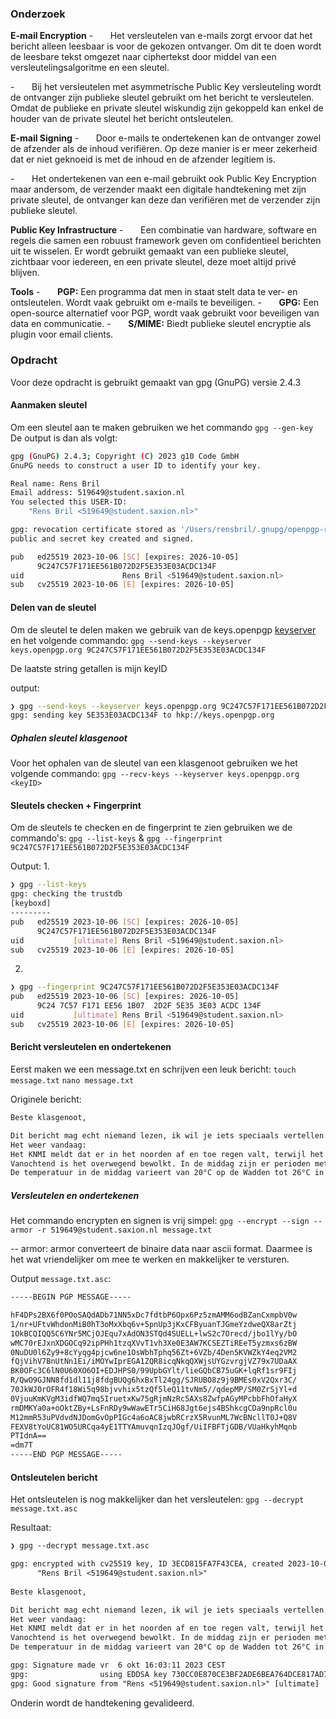 
### Onderzoek

**E-mail Encryption**
-       Het versleutelen van e-mails zorgt ervoor dat het bericht alleen leesbaar is voor de gekozen ontvanger. Om dit te doen wordt de leesbare tekst omgezet naar ciphertekst door middel van een versleutelingsalgoritme en een sleutel.

-       Bij het versleutelen met asymmetrische Public Key versleuteling wordt de ontvanger zijn publieke sleutel gebruikt om het bericht te versleutelen. Omdat de publieke en private sleutel wiskundig zijn gekoppeld kan enkel de houder van de private sleutel het bericht ontsleutelen.

**E-mail Signing**
-       Door e-mails te ondertekenen kan de ontvanger zowel de afzender als de inhoud verifiëren. Op deze manier is er meer zekerheid dat er niet geknoeid is met de inhoud en de afzender legitiem is.

-       Het ondertekenen van een e-mail gebruikt ook Public Key Encryption maar andersom, de verzender maakt een digitale handtekening met zijn private sleutel, de ontvanger kan deze dan verifiëren met de verzender zijn publieke sleutel.

**Public Key Infrastructure**
-       Een combinatie van hardware, software en regels die samen een robuust framework geven om confidentieel berichten uit te wisselen. Er wordt gebruikt gemaakt van een publieke sleutel, zichtbaar voor iedereen, en een private sleutel, deze moet altijd privé blijven.

**Tools**
-       **PGP:** Een programma dat men in staat stelt data te ver- en ontsleutelen. Wordt vaak gebruikt om e-mails te beveiligen.
-       **GPG:** Een open-source alternatief voor PGP, wordt vaak gebruikt voor beveiligen van data en communicatie.
-       **S/MIME:** Biedt publieke sleutel encryptie als plugin voor email clients.


### Opdracht

Voor deze opdracht is gebruikt gemaakt van gpg (GnuPG) versie 2.4.3
#### Aanmaken sleutel

Om een sleutel aan te maken gebruiken we het commando
`gpg --gen-key`
De output is dan als volgt:

```bash
gpg (GnuPG) 2.4.3; Copyright (C) 2023 g10 Code GmbH
GnuPG needs to construct a user ID to identify your key.

Real name: Rens Bril
Email address: 519649@student.saxion.nl
You selected this USER-ID:
    "Rens Bril <519649@student.saxion.nl>"

gpg: revocation certificate stored as '/Users/rensbril/.gnupg/openpgp-revocs.d/9C247C57F171EE561B072D2F5E353E03ACDC134F.rev'
public and secret key created and signed.

pub   ed25519 2023-10-06 [SC] [expires: 2026-10-05]
      9C247C57F171EE561B072D2F5E353E03ACDC134F
uid                      Rens Bril <519649@student.saxion.nl>
sub   cv25519 2023-10-06 [E] [expires: 2026-10-05]
```

#### Delen van de sleutel

Om de sleutel te delen maken we gebruik van de keys.openpgp [keyserver](https://keys.openpgp.org/)
en het volgende commando:
`gpg --send-keys --keyserver keys.openpgp.org 9C247C57F171EE561B072D2F5E353E03ACDC134F`

De laatste string getallen is mijn keyID

output:

```bash
❯ gpg --send-keys --keyserver keys.openpgp.org 9C247C57F171EE561B072D2F5E353E03ACDC134F
gpg: sending key 5E353E03ACDC134F to hkp://keys.openpgp.org
```

##### Ophalen sleutel klasgenoot

Voor het ophalen van de sleutel van een klasgenoot gebruiken we het volgende commando:
`gpg --recv-keys --keyserver keys.openpgp.org <keyID>`


#### Sleutels checken + Fingerprint

Om de sleutels te checken en de fingerprint te zien gebruiken we de commando's:
`gpg --list-keys`
&
`gpg --fingerprint 9C247C57F171EE561B072D2F5E353E03ACDC134F`

Output:
1. 
```bash
❯ gpg --list-keys
gpg: checking the trustdb
[keyboxd]
---------
pub   ed25519 2023-10-06 [SC] [expires: 2026-10-05]
      9C247C57F171EE561B072D2F5E353E03ACDC134F
uid           [ultimate] Rens Bril <519649@student.saxion.nl>
sub   cv25519 2023-10-06 [E] [expires: 2026-10-05]
```

2. 
```bash
❯ gpg --fingerprint 9C247C57F171EE561B072D2F5E353E03ACDC134F
pub   ed25519 2023-10-06 [SC] [expires: 2026-10-05]
      9C24 7C57 F171 EE56 1B07  2D2F 5E35 3E03 ACDC 134F
uid           [ultimate] Rens Bril <519649@student.saxion.nl>
sub   cv25519 2023-10-06 [E] [expires: 2026-10-05]
```

#### Bericht versleutelen en ondertekenen

Eerst maken we een message.txt en schrijven een leuk bericht:
`touch message.txt`
`nano message.txt`

Originele bericht: 
```txt
Beste klasgenoot,

Dit bericht mag echt niemand lezen, ik wil je iets speciaals vertellen.
Het weer vandaag:
Het KNMI meldt dat er in het noorden af en toe regen valt, terwijl het elders meestal droog blijft.
Vanochtend is het overwegend bewolkt. In de middag zijn er perioden met zon, hoewel er in het noorden wat meer bewolking aanwezig is.
De temperatuur in de middag varieert van 20°C op de Wadden tot 26°C in Zuid-Limburg
```

##### Versleutelen en ondertekenen

Het commando encrypten en signen is vrij simpel:
`gpg --encrypt --sign --armor -r 519649@student.saxion.nl message.txt`

-- armor: armor converteert de binaire data naar ascii format. Daarmee is het wat vriendelijker om mee te werken en makkelijker te versturen.

Output `message.txt.asc`:
```txt
-----BEGIN PGP MESSAGE-----

hF4DPs2BX6f0POoSAQdADb71NN5xDc7fdtbP6Opx6Pz5zmAMM6odBZanCxmpbV0w
1/nr+UFtvWhdonMiB0hT3oMxXbq6v+5pnUp3jKxCFByuanTJGmeYzdweQX8arZtj
1OkBCQIQQ5C6YNr5MCjOJEqu7xAdON3STQd4SUELL+lwS2c7Orecd/jbo1lYy/bO
wMC70rEJxnXDGOCq92ipPHh1tzqXVvT1vh3Xe0E3AW7KCSEZTiREeT5yzmxs6zBW
0NuDU0l6Zy9+8cYyqg4pjcw6ne1OsWbhTphq56Zt+6VZb/4Den5KVWZkY4eq2VM2
fQjVihV7BnUtNn1Ei/iMOYwIprEGA1ZQR8icqNkqQXWjsUYGzvrgjVZ79x7UDaAX
BK0OFc3C6lN0U60XO6OI+EDJHPS0/99UpbGYlt/lieGQbCB75uGK+lqRf1sr9FIj
R/QwO9GJNN8fd1dl11j8fdgBUQg6hxBxTl24gg/SJRUBO8z9j9BMEs0xV2Qxr3C/
70JkWJ0rOFR4f18Wi5q98bjvvhix5tzQf5leQ11tvNm5//qdepMP/SM0ZrSjYl+d
0VjuuKmKVgM3idfWQ7mq5IruetxKw75gRjmNzRc5AXs8ZwfpAGyMPcbbFhOfaHyX
rmDMKYa0a+oOktZBy+LsFnRDy9wWawETr5CiH68Jgt6ejs4BShkcgCDa9npRcl0u
M12mmR53uPVdvdNJDomGvOpPIGc4a6oAC8jwbRCrzX5RvunML7WcBNcllT0J+Q8V
FEXV8tYoUC81WO5URCqa4yE1TTYAmuvqnIzqJOgf/UiIFBFTjGDB/VUaHkyhMqnb
PTIdnA==
=dm7T
-----END PGP MESSAGE-----
```



#### Ontsleutelen bericht

Het ontsleutelen is nog makkelijker dan het versleutelen:
`gpg --decrypt message.txt.asc`

Resultaat:
```txt
❯ gpg --decrypt message.txt.asc

gpg: encrypted with cv25519 key, ID 3ECD815FA7F43CEA, created 2023-10-06
      "Rens Bril <519649@student.saxion.nl>"
      
Beste klasgenoot,

Dit bericht mag echt niemand lezen, ik wil je iets speciaals vertellen.
Het weer vandaag:
Het KNMI meldt dat er in het noorden af en toe regen valt, terwijl het elders meestal droog blijft.
Vanochtend is het overwegend bewolkt. In de middag zijn er perioden met zon, hoewel er in het noorden wat meer bewolking aanwezig is.
De temperatuur in de middag varieert van 20°C op de Wadden tot 26°C in Zuid-Limburg

gpg: Signature made vr  6 okt 16:03:11 2023 CEST
gpg:                using EDDSA key 730CC0E870CE3BF2ADE6BEA764DCE817AD7AF715
gpg: Good signature from "Rens <519649@student.saxion.nl>" [ultimate]
```

Onderin wordt de handtekening gevalideerd.




